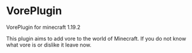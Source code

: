 # VorePlugin
VorePlugin for minecraft 1.19.2

This plugin aims to add vore to the world of Minecraft. If you do not know what vore is or dislike it leave now. 
